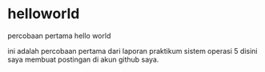 helloworld
==========

percobaan pertama hello world

ini adalah percobaan pertama dari laporan praktikum sistem operasi 5
disini saya membuat postingan di akun github saya.
